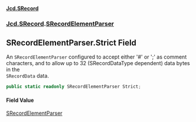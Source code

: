 #### [Jcd.SRecord](index.md 'index')
### [Jcd.SRecord](Jcd.SRecord.md 'Jcd.SRecord').[SRecordElementParser](Jcd.SRecord.SRecordElementParser.md 'Jcd.SRecord.SRecordElementParser')

## SRecordElementParser.Strict Field

An `SRecordElementParser` configured to accept either '#' or ';' as comment  
characters,  and to allow up to 32 (SRecordDataType dependent) data bytes in the  
`SRecordData` data.

```csharp
public static readonly SRecordElementParser Strict;
```

#### Field Value
[SRecordElementParser](Jcd.SRecord.SRecordElementParser.md 'Jcd.SRecord.SRecordElementParser')
